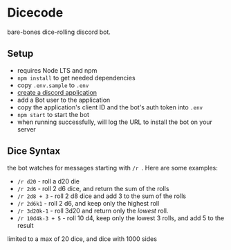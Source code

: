# Dicecode

bare-bones dice-rolling discord bot.

## Setup

- requires Node LTS and npm
- `npm install` to get needed dependencies
- copy `.env.sample` to `.env`
- [create a discord application](https://discord.com/developers/applications)
- add a Bot user to the application
- copy the application's client ID and the bot's auth token into `.env`
- `npm start` to start the bot
- when running successfully, will log the URL to install the bot on your server

## Dice Syntax

the bot watches for messages starting with `/r `. Here are some examples:

- `/r d20` - roll a d20 die
- `/r 2d6` - roll 2 d6 dice, and return the sum of the rolls
- `/r 2d8 + 3` - roll 2 d8 dice and add 3 to the sum of the rolls
- `/r 2d6k1` - roll 2 d6, and keep only the highest roll
- `/r 3d20k-1` - roll 3d20 and return only the _lowest_ roll.
- `/r 10d4k-3 + 5` - roll 10 d4, keep only the lowest 3 rolls, and add 5 to the result

limited to a max of 20 dice, and dice with 1000 sides
